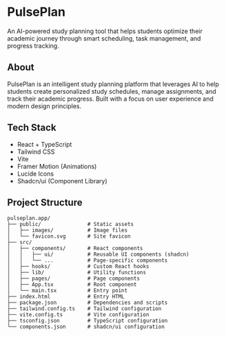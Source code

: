 # PulsePlan

An AI-powered study planning tool that helps students optimize their academic journey through smart scheduling, task management, and progress tracking.

## About

PulsePlan is an intelligent study planning platform that leverages AI to help students create personalized study schedules, manage assignments, and track their academic progress. Built with a focus on user experience and modern design principles.

## Tech Stack

- React + TypeScript
- Tailwind CSS
- Vite
- Framer Motion (Animations)
- Lucide Icons
- Shadcn/ui (Component Library)

## Project Structure

```
pulseplan.app/
├── public/               # Static assets
│   ├── images/           # Image files
│   └── favicon.svg       # Site favicon
├── src/
│   ├── components/       # React components
│   │   ├── ui/           # Reusable UI components (shadcn)
│   │   └── ...           # Page-specific components
│   ├── hooks/            # Custom React hooks
│   ├── lib/              # Utility functions
│   ├── pages/            # Page components
│   ├── App.tsx           # Root component
│   └── main.tsx          # Entry point
├── index.html            # Entry HTML
├── package.json          # Dependencies and scripts
├── tailwind.config.ts    # Tailwind configuration
├── vite.config.ts        # Vite configuration
├── tsconfig.json         # TypeScript configuration
└── components.json       # shadcn/ui configuration
```
